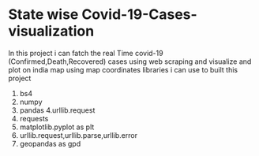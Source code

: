# State wise Covid-19-Cases-visualization 
In this project i can fatch the real Time covid-19 (Confirmed,Death,Recovered) cases using web scraping and visualize and plot on india map using map coordinates
libraries i can use to built this project

1. bs4
2. numpy
3. pandas
4.urllib.request
5. requests
6. matplotlib.pyplot as plt
7. urllib.request,urllib.parse,urllib.error
8. geopandas as gpd

